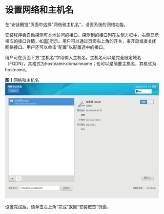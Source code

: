 # 设置网络和主机名<a name="ZH-CN_TOPIC_0214071181"></a>

在“安装概览”页面中选择“网络和主机名”，设置系统的网络功能。

安装程序会自动探测可本地访问的接口。探测到的接口列在左侧方框中，右侧显示相应的接口详情，如[图1](#zh-cn_topic_0186390264_zh-cn_topic_0122145831_fig123700157297)所示。用户可以通过页面右上角的开关，来开启或者关闭网络接口。用户还可以单击“配置”以配置选中的接口。

用户可在页面下方“主机名”字段输入主机名。主机名可以是完全限定域名（FQDN），其格式为hostname.domainname；也可以是简要主机名，其格式为hostname。

**图 1**  网络和主机名<a name="zh-cn_topic_0186390264_zh-cn_topic_0122145831_fig123700157297"></a>  
![](figures/网络和主机名.png "网络和主机名")

设置完成后，请单击左上角“完成”返回“安装概览”页面。

